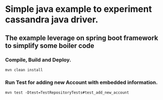 # Simple java example to experiment cassandra java driver.
## The example leverage on spring boot framework to simplify some boiler code

### Compile, Build and Deploy.

`mvn clean install`

### Run Test for adding new Account with embedded information.

`mvn test -Dtest=TestRepositoryTests#test_add_new_account`

